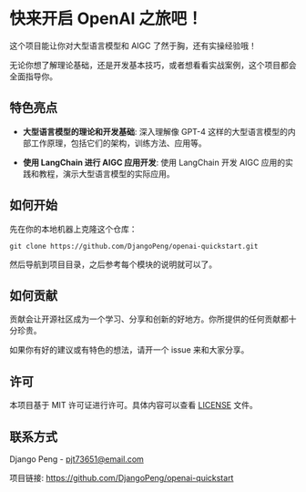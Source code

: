 # 快来开启 OpenAI 之旅吧！

这个项目能让你对大型语言模型和 AIGC 了然于胸，还有实操经验哦！

无论你想了解理论基础，还是开发基本技巧，或者想看看实战案例，这个项目都会全面指导你。

## 特色亮点

- **大型语言模型的理论和开发基础**: 深入理解像 GPT-4 这样的大型语言模型的内部工作原理，包括它们的架构，训练方法、应用等。

- **使用 LangChain 进行 AIGC 应用开发**: 使用 LangChain 开发 AIGC 应用的实践和教程，演示大型语言模型的实际应用。

## 如何开始

先在你的本地机器上克隆这个仓库：

```shell
git clone https://github.com/DjangoPeng/openai-quickstart.git
```

然后导航到项目目录，之后参考每个模块的说明就可以了。

## 如何贡献

贡献会让开源社区成为一个学习、分享和创新的好地方。你所提供的任何贡献都十分珍贵。

如果你有好的建议或有特色的想法，请开一个 issue 来和大家分享。

## 许可

本项目基于 MIT 许可证进行许可。具体内容可以查看 [LICENSE](LICENSE) 文件。

## 联系方式

Django Peng - pjt73651@email.com

项目链接: https://github.com/DjangoPeng/openai-quickstart

